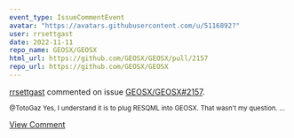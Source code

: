 ```yaml
---
event_type: IssueCommentEvent
avatar: "https://avatars.githubusercontent.com/u/5116892?"
user: rrsettgast
date: 2022-11-11
repo_name: GEOSX/GEOSX
html_url: https://github.com/GEOSX/GEOSX/pull/2157
repo_url: https://github.com/GEOSX/GEOSX
---
```


<a href='https://github.com/rrsettgast' target='_blank'>rrsettgast</a> commented on issue <a href='https://github.com/GEOSX/GEOSX/pull/2157' target='_blank'>GEOSX/GEOSX#2157</a>.

<small>@TotoGaz Yes, I understand it is to plug RESQML into GEOSX. That wasn't my question. ...</small>

<a href='https://github.com/GEOSX/GEOSX/pull/2157' target='_blank'>View Comment</a>